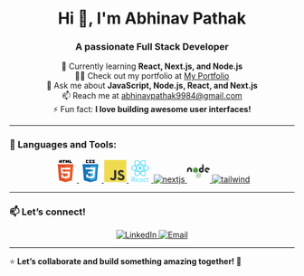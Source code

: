 <h1 align="center">Hi 👋, I'm Abhinav Pathak</h1>
<h3 align="center">A passionate Full Stack Developer</h3>

<p align="center">
  🌱 Currently learning <strong>React, Next.js, and Node.js</strong><br>
  👨‍💻 Check out my portfolio at <a href="https://portfoliomyreact.netlify.app/" target="_blank">My Portfolio</a><br>
  💬 Ask me about <strong>JavaScript, Node.js, React, and Next.js</strong><br>
  📫 Reach me at <a href="mailto:abhinavpathak9984@gmail.com">abhinavpathak9984@gmail.com</a><br>
  ⚡ Fun fact: <strong>I love building awesome user interfaces!</strong>
</p>

---

### 🚀 Languages and Tools:
<p align="center">
  <a href="https://developer.mozilla.org/en-US/docs/Web/HTML" target="_blank" rel="noreferrer">
    <img src="https://raw.githubusercontent.com/devicons/devicon/master/icons/html5/html5-original-wordmark.svg" alt="html5" width="40" height="40"/> 
  </a> 
  <a href="https://developer.mozilla.org/en-US/docs/Web/CSS" target="_blank" rel="noreferrer"> 
    <img src="https://raw.githubusercontent.com/devicons/devicon/master/icons/css3/css3-original-wordmark.svg" alt="css3" width="40" height="40"/> 
  </a> 
  <a href="https://developer.mozilla.org/en-US/docs/Web/JavaScript" target="_blank" rel="noreferrer"> 
    <img src="https://raw.githubusercontent.com/devicons/devicon/master/icons/javascript/javascript-original.svg" alt="javascript" width="40" height="40"/> 
  </a> 
  <a href="https://reactjs.org/" target="_blank" rel="noreferrer"> 
    <img src="https://raw.githubusercontent.com/devicons/devicon/master/icons/react/react-original-wordmark.svg" alt="react" width="40" height="40"/> 
  </a> 
  <a href="https://nextjs.org/" target="_blank" rel="noreferrer">
    <img src="https://cdn.worldvectorlogo.com/logos/nextjs-2.svg" alt="nextjs" width="40" height="40"/>
  </a>
  <a href="https://nodejs.org" target="_blank" rel="noreferrer"> 
    <img src="https://raw.githubusercontent.com/devicons/devicon/master/icons/nodejs/nodejs-original-wordmark.svg" alt="nodejs" width="40" height="40"/> 
  </a> 
  <a href="https://tailwindcss.com/" target="_blank" rel="noreferrer">
    <img src="https://www.vectorlogo.zone/logos/tailwindcss/tailwindcss-icon.svg" alt="tailwind" width="40" height="40"/>
  </a>
</p>

---

### 📫 Let’s connect!
<p align="center">
  <a href="https://www.linkedin.com/in/abhinav9984" target="_blank">
    <img src="https://img.shields.io/badge/-LinkedIn-blue?style=flat&logo=linkedin" alt="LinkedIn"/>
  </a>  
  <a href="mailto:abhinavpathak9984@gmail.com">
    <img src="https://img.shields.io/badge/-Email-red?style=flat&logo=gmail" alt="Email"/>
  </a>
</p>

---

⭐ **Let’s collaborate and build something amazing together! 🚀**
